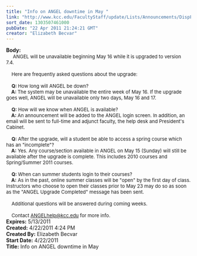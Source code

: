 ```yaml
---
title: "Info on ANGEL downtime in May "
link: "http://www.kcc.edu/FacultyStaff/update/Lists/Announcements/DispForm.aspx?ID=236"
sort_date: 1303507461000
pubDate: "22 Apr 2011 21:24:21 GMT"
creator: "Elizabeth Becvar"
---
```


<div><b>Body:</b> <div class=ExternalClass7C2DD0DEE7704F11AC79F430B99F5627><div> <font size=2>    ANGEL will be unavailable beginning May 16 while it is upgraded to version 7.4. </font></div><font size=2>
<div><br>    Here are frequently asked questions about the upgrade:</div>
<div><br>    <strong>Q: </strong>How long will ANGEL be down?<br>   <strong> A: </strong>The system may be unavailable the entire week of May 16. If the upgrade goes well, ANGEL will be unavailable only two days, May 16 and 17. </div>
<div><br>    <strong>Q:</strong> How will we know when ANGEL is available?<br>   <strong> A: </strong>An announcement will be added to the ANGEL login screen. In addition, an email will be sent to full-time and adjunct faculty, the help desk and President's Cabinet.</div>
<div><br>    <strong>Q: </strong>After the upgrade, will a student be able to access a spring course which has an &quot;incomplete&quot;? <br>   <strong> A:</strong> Yes. Any course/section available in ANGEL on May 15 (Sunday) will still be available after the upgrade is complete. This includes 2010 courses and Spring/Summer 2011 courses.</div>
<div><br>    <strong>Q: </strong>When can summer students login to their courses?<br>   <strong> A:</strong> As in the past, online summer classes will be &quot;open&quot; by the first day of class. Instructors who choose to open their classes prior to May 23 may do so as soon as the &quot;ANGEL Upgrade Completed&quot; message has been sent. </div>
<div><br>    Additional questions will be answered during coming weeks.</div>
<div><br>    Contact </font><a href="mailto:ANGELhelp@kcc.edu"><font size=2>ANGELhelp@kcc.edu</font></a><font size=2> for more info.</font></div></div></div>
<div><b>Expires:</b> 5/13/2011</div>
<div><b>Created:</b> 4/22/2011 4:24 PM</div>
<div><b>Created By:</b> Elizabeth Becvar</div>
<div><b>Start Date:</b> 4/22/2011</div>
<div><b>Title:</b> Info on ANGEL downtime in May </div>
